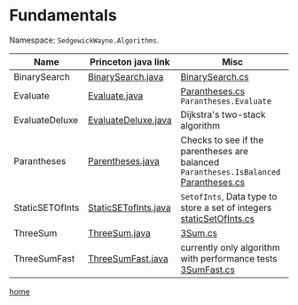 # Fundamentals

Namespace: `SedgewickWayne.Algorithms`.

Name | Princeton java link | Misc 
--- | --- | ---
BinarySearch | [BinarySearch.java](http://algs4.cs.princeton.edu/11model/BinarySearch.java.html)| [BinarySearch.cs](../src/Fundamentals/BinarySearch.cs)
Evaluate | [Evaluate.java](http://algs4.cs.princeton.edu/13stacks/Evaluate.java.html) | [Parantheses.cs](../src/Fundamentals/Parantheses.cs) `Parantheses.Evaluate`
EvaluateDeluxe | [EvaluateDeluxe.java](http://algs4.cs.princeton.edu/13stacks/EvaluateDeluxe.java.html) | Dijkstra's two-stack algorithm [](../src/Fundamentals/.cs)
Parantheses | [Parentheses.java](http://algs4.cs.princeton.edu/13stacks/Parentheses.java.html) | Checks to see if the parentheses are balanced `Parantheses.IsBalanced` [Parantheses.cs](../src/Fundamentals/Parantheses.cs)
StaticSETOfInts | [StaticSETofInts.java](http://algs4.cs.princeton.edu/12oop/StaticSETofInts.java.html) | `SetofInts`, Data type to store a set of integers [staticSetOfInts.cs](../src/Fundamentals/staticSetOfInts.cs)
ThreeSum | [ThreeSum.java](http://algs4.cs.princeton.edu/14analysis/ThreeSum.java) | [3Sum.cs](../src/Fundamentals/3Sum.cs)
ThreeSumFast | [ThreeSumFast.java](http://algs4.cs.princeton.edu/14analysis/ThreeSumFast.java) | currently only algorithm with performance tests [3SumFast.cs](../src/Fundamentals/3SumFast.cs)

[home](../README.md#pages)